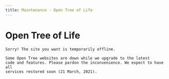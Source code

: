 ```yaml
---
title: Maintenance - Open Tree of Life
---
```

<link rel="stylesheet" href="{{ site.baseurl }}css/main.css" >

# Open Tree of Life


<div class="maintenance-notice">

    Sorry! The site you want is temporarily offline.

</div>

<div class="maintenance-details">

    Some Open Tree websites are down while we upgrade to the latest
    code and features. Please pardon the inconvenience. We expect to have all
    services restored soon (21 March, 2021).

</div>
